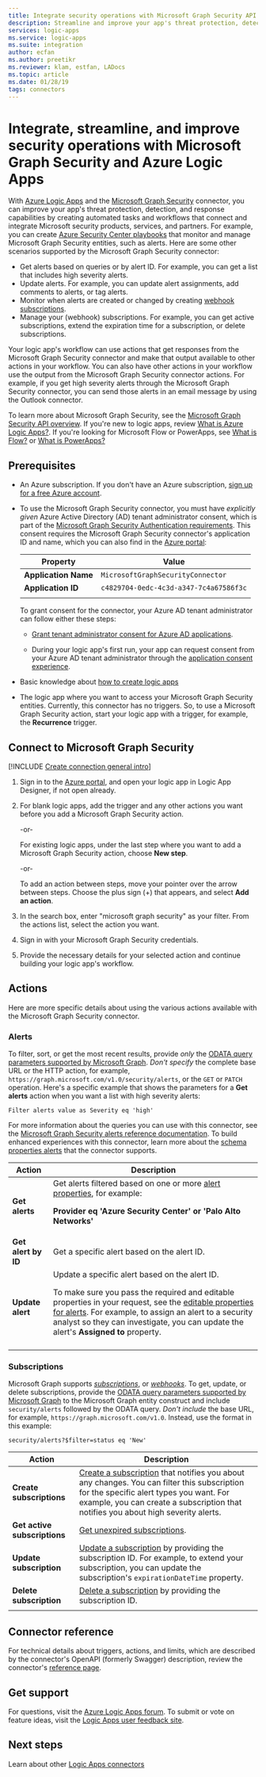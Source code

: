 ```yaml
---
title: Integrate security operations with Microsoft Graph Security API - Azure Logic Apps
description: Streamline and improve your app's threat protection, detection, and responses by using Microsot Graph Security API with Azure Logic Apps
services: logic-apps
ms.service: logic-apps
ms.suite: integration
author: ecfan
ms.author: preetikr
ms.reviewer: klam, estfan, LADocs
ms.topic: article
ms.date: 01/28/19
tags: connectors
---
```


# Integrate, streamline, and improve security operations with Microsoft Graph Security and Azure Logic Apps

With [Azure Logic Apps](../logic-apps/logic-apps-overview.md) and the 
[Microsoft Graph Security](https://docs.microsoft.com/graph/security-concept-overview) 
connector, you can improve your app's threat protection, detection, 
and response capabilities by creating automated tasks and workflows 
that connect and integrate Microsoft security products, services, 
and partners. For example, you can create 
[Azure Security Center playbooks](../security-center/security-center-playbooks.md) 
that monitor and manage Microsoft Graph Security entities, such as alerts. 
Here are some other scenarios supported by the Microsoft Graph Security connector:

* Get alerts based on queries or by alert ID. For example, 
you can get a list that includes high severity alerts.
* Update alerts. For example, you can update alert 
assignments, add comments to alerts, or tag alerts.
* Monitor when alerts are created or changed by creating 
[webhook subscriptions](https://docs.microsoft.com/graph/api/resources/webhooks).
* Manage your (webhook) subscriptions. For example, 
you can get active subscriptions, extend the expiration 
time for a subscription, or delete subscriptions.

Your logic app's workflow can use actions that get responses 
from the Microsoft Graph Security connector and make that output 
available to other actions in your workflow. You can also have 
other actions in your workflow use the output from the Microsoft 
Graph Security connector actions. For example, if you get high 
severity alerts through the Microsoft Graph Security connector, 
you can send those alerts in an email message by using the Outlook connector. 

To learn more about Microsoft Graph Security, see 
the [Microsoft Graph Security API overview](https://aka.ms/graphsecuritydocs). 
If you're new to logic apps, review 
[What is Azure Logic Apps?](../logic-apps/logic-apps-overview.md). 
If you're looking for Microsoft Flow or PowerApps, see 
[What is Flow?](https://flow.microsoft.com/) 
or [What is PowerApps?](https://powerapps.microsoft.com/)

## Prerequisites

* An Azure subscription. If you don't have an Azure subscription, 
[sign up for a free Azure account](https://azure.microsoft.com/free/). 

* To use the Microsoft Graph Security connector, you must have *explicitly given* 
Azure Active Directory (AD) tenant administrator consent, which is part of the 
[Microsoft Graph Security Authentication requirements](https://aka.ms/graphsecurityauth). 
This consent requires the Microsoft Graph Security connector's application ID and name, 
which you can also find in the [Azure portal](https://portal.azure.com):

   | Property | Value |
   |----------|-------|
   | **Application Name** | `MicrosoftGraphSecurityConnector` |
   | **Application ID** | `c4829704-0edc-4c3d-a347-7c4a67586f3c` |
   |||

   To grant consent for the connector, your Azure AD tenant 
   administrator can follow either these steps:

   * [Grant tenant administrator consent for Azure AD applications](../active-directory/develop/v2-permissions-and-consent.md).

   * During your logic app's first run, your app can request consent 
   from your Azure AD tenant administrator through the 
   [application consent experience](../active-directory/develop/application-consent-experience.md).
   
* Basic knowledge about [how to create logic apps](../logic-apps/quickstart-create-first-logic-app-workflow.md)

* The logic app where you want to access your Microsoft Graph Security entities. 
Currently, this connector has no triggers. So, to use a Microsoft Graph Security 
action, start your logic app with a trigger, for example, the **Recurrence** trigger.

## Connect to Microsoft Graph Security 

[!INCLUDE [Create connection general intro](../../includes/connectors-create-connection-general-intro.md)]

1. Sign in to the [Azure portal](https://portal.azure.com/), 
and open your logic app in Logic App Designer, if not open already.

1. For blank logic apps, add the trigger and any other actions you 
want before you add a Microsoft Graph Security action.

   -or-

   For existing logic apps, under the last step where you want 
   to add a Microsoft Graph Security action, choose **New step**.

   -or-

   To add an action between steps, move your pointer over the arrow between steps. 
   Choose the plus sign (+) that appears, and select **Add an action**.

1. In the search box, enter "microsoft graph security" as your filter. 
From the actions list, select the action you want.

1. Sign in with your Microsoft Graph Security credentials.

1. Provide the necessary details for your selected 
action and continue building your logic app's workflow.

## Actions

Here are more specific details about using the various actions 
available with the Microsoft Graph Security connector.

### Alerts

To filter, sort, or get the most recent results, provide *only* the 
[ODATA query parameters supported by Microsoft Graph](https://docs.microsoft.com/graph/query-parameters). *Don't 
specify* the complete base URL or the HTTP action, for example, `https://graph.microsoft.com/v1.0/security/alerts`, or the 
`GET` or `PATCH` operation. Here's a specific example that 
shows the parameters for a **Get alerts** action when you want 
a list with high severity alerts:

`Filter alerts value as Severity eq 'high'`

For more information about the queries you can use with this connector, see the 
[Microsoft Graph Security alerts reference documentation](https://docs.microsoft.com/graph/api/alert-list). 
To build enhanced experiences with this connector, learn more about the 
[schema properties alerts](https://docs.microsoft.com/graph/api/resources/alert) 
that the connector supports.

| Action | Description |
|--------|-------------|
| **Get alerts** | Get alerts filtered based on one or more [alert properties](https://docs.microsoft.com/graph/api/resources/alert), for example: <p>**Provider eq 'Azure Security Center' or 'Palo Alto Networks'** | 
| **Get alert by ID** | Get a specific alert based on the alert ID. | 
| **Update alert** | Update a specific alert based on the alert ID. <p>To make sure you pass the required and editable properties in your request, see the [editable properties for alerts](https://docs.microsoft.com/graph/api/alert-update). For example, to assign an alert to a security analyst so they can investigate, you can update the alert's **Assigned to** property. |
|||

### Subscriptions

Microsoft Graph supports [*subscriptions*](https://docs.microsoft.com/en-us/graph/api/resources/subscription), 
or [*webhooks*](https://docs.microsoft.com/graph/api/resources/webhooks). 
To get, update, or delete subscriptions, provide the 
[ODATA query parameters supported by Microsoft Graph](https://docs.microsoft.com/graph/query-parameters) 
to the Microsoft Graph entity construct and include 
`security/alerts` followed by the ODATA query. 
*Don't include* the base URL, for example, 
`https://graph.microsoft.com/v1.0`. Instead, 
use the format in this example:

`security/alerts?$filter=status eq 'New'`

| Action | Description |
|--------|-------------|
| **Create subscriptions** | [Create a subscription](https://docs.microsoft.com/graph/api/subscription-post-subscriptions) that notifies you about any changes. You can filter this subscription for the specific alert types you want. For example, you can create a subscription that notifies you about high severity alerts. |
| **Get active subscriptions** | [Get unexpired subscriptions](https://docs.microsoft.com/graph/api/subscription-list). | 
| **Update subscription** | [Update a subscription](https://docs.microsoft.com/graph/api/subscription-update) by providing the subscription ID. For example, to extend your subscription, you can update the subscription's `expirationDateTime` property. | 
| **Delete subscription** | [Delete a subscription](https://docs.microsoft.com/graph/api/subscription-delete) by providing the subscription ID. | 
||| 

## Connector reference

For technical details about triggers, actions, and limits, 
which are described by the connector's OpenAPI 
(formerly Swagger) description, review the connector's 
[reference page](https://aka.ms/graphsecurityconnectorreference).

## Get support

For questions, visit the 
[Azure Logic Apps forum](https://social.msdn.microsoft.com/Forums/en-US/home?forum=azurelogicapps).
To submit or vote on feature ideas, visit the 
[Logic Apps user feedback site](https://aka.ms/logicapps-wish).

## Next steps

Learn about other [Logic Apps connectors](../connectors/apis-list.md)